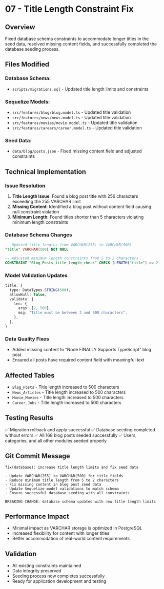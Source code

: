 # 07 - Title Length Constraint Fix

## Overview

Fixed database schema constraints to accommodate longer titles in the seed data, resolved missing content fields, and successfully completed the database seeding process.

## Files Modified

### Database Schema:

- `scripts/migrations.sql` - Updated title length limits and constraints

### Sequelize Models:

- `src/features/blog/blog.model.ts` - Updated title validation
- `src/features/news/news.model.ts` - Updated title validation
- `src/features/movies/movie.model.ts` - Updated title validation
- `src/features/careers/career.model.ts` - Updated title validation

### Seed Data:

- `data/blog/posts.json` - Fixed missing content field and adjusted constraints

## Technical Implementation

### Issue Resolution

1. **Title Length Issue**: Found a blog post title with 256 characters exceeding the 255 VARCHAR limit
2. **Missing Content**: Identified a blog post without content field causing null constraint violation
3. **Minimum Length**: Found titles shorter than 5 characters violating minimum length constraints

### Database Schema Changes

```sql
-- Updated title lengths from VARCHAR(255) to VARCHAR(500)
"title" VARCHAR(500) NOT NULL

-- Adjusted minimum length constraints from 5 to 2 characters
CONSTRAINT "Blog_Posts_title_length_check" CHECK (LENGTH("title") >= 2)
```

### Model Validation Updates

```typescript
title: {
  type: DataTypes.STRING(500),
  allowNull: false,
  validate: {
    len: {
      args: [2, 500],
      msg: "Title must be between 2 and 500 characters",
    },
  },
}
```

### Data Quality Fixes

- Added missing content to "Node FINALLY Supports TypeScript" blog post
- Ensured all posts have required content field with meaningful text

## Affected Tables

- `Blog_Posts` - Title length increased to 500 characters
- `News_Articles` - Title length increased to 500 characters
- `Movie_Movies` - Title length increased to 500 characters
- `Career_Jobs` - Title length increased to 500 characters

## Testing Results

✅ Migration rollback and apply successful
✅ Database seeding completed without errors
✅ All 168 blog posts seeded successfully
✅ Users, categories, and all other modules seeded properly

## Git Commit Message

```
fix(database): increase title length limits and fix seed data

- Update VARCHAR(255) to VARCHAR(500) for title fields
- Reduce minimum title length from 5 to 2 characters
- Fix missing content in blog post seed data
- Update Sequelize model validations to match schema
- Ensure successful database seeding with all constraints

BREAKING CHANGE: database schema updated with new title length limits
```

## Performance Impact

- Minimal impact as VARCHAR storage is optimized in PostgreSQL
- Increased flexibility for content with longer titles
- Better accommodation of real-world content requirements

## Validation

- All existing constraints maintained
- Data integrity preserved
- Seeding process now completes successfully
- Ready for application development and testing
